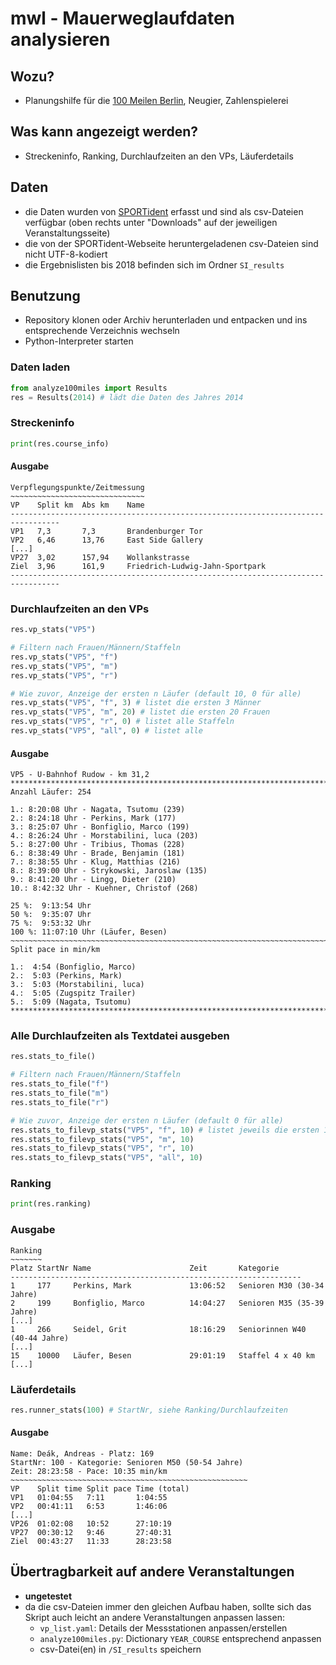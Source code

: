 # mwl - Mauerweglaufdaten analysieren

## Wozu?

* Planungshilfe für die [100 Meilen Berlin](http://100meilen.de/), Neugier, Zahlenspielerei

## Was kann angezeigt werden?

* Streckeninfo, Ranking, Durchlaufzeiten an den VPs, Läuferdetails

## Daten

* die Daten wurden von [SPORTident](https://www.sportident.com/) erfasst und sind als csv-Dateien verfügbar (oben rechts unter "Downloads" auf der jeweiligen Veranstaltungsseite)
* die von der SPORTident-Webseite heruntergeladenen csv-Dateien sind nicht UTF-8-kodiert
* die Ergebnislisten bis 2018 befinden sich im Ordner ``SI_results``

## Benutzung

* Repository klonen oder Archiv herunterladen und entpacken und ins entsprechende Verzeichnis wechseln
* Python-Interpreter starten

### Daten laden

```python
from analyze100miles import Results
res = Results(2014) # lädt die Daten des Jahres 2014
```

### Streckeninfo

```python
print(res.course_info)
```

#### Ausgabe

```
Verpflegungspunkte/Zeitmessung
~~~~~~~~~~~~~~~~~~~~~~~~~~~~~~
VP    Split km  Abs km    Name
---------------------------------------------------------------------------------
VP1   7,3       7,3       Brandenburger Tor
VP2   6,46      13,76     East Side Gallery
[...]
VP27  3,02      157,94    Wollankstrasse
Ziel  3,96      161,9     Friedrich-Ludwig-Jahn-Sportpark
---------------------------------------------------------------------------------
```

### Durchlaufzeiten an den VPs

```python
res.vp_stats("VP5")

# Filtern nach Frauen/Männern/Staffeln
res.vp_stats("VP5", "f") 
res.vp_stats("VP5", "m") 
res.vp_stats("VP5", "r")

# Wie zuvor, Anzeige der ersten n Läufer (default 10, 0 für alle)
res.vp_stats("VP5", "f", 3) # listet die ersten 3 Männer 
res.vp_stats("VP5", "m", 20) # listet die ersten 20 Frauen
res.vp_stats("VP5", "r", 0) # listet alle Staffeln
res.vp_stats("VP5", "all", 0) # listet alle
```

#### Ausgabe

```
VP5 - U-Bahnhof Rudow - km 31,2
************************************************************************
Anzahl Läufer: 254

1.: 8:20:08 Uhr - Nagata, Tsutomu (239)
2.: 8:24:18 Uhr - Perkins, Mark (177)
3.: 8:25:07 Uhr - Bonfiglio, Marco (199)
4.: 8:26:24 Uhr - Morstabilini, luca (203)
5.: 8:27:00 Uhr - Tribius, Thomas (228)
6.: 8:38:49 Uhr - Brade, Benjamin (181)
7.: 8:38:55 Uhr - Klug, Matthias (216)
8.: 8:39:00 Uhr - Strykowski, Jaroslaw (135)
9.: 8:41:20 Uhr - Lingg, Dieter (210)
10.: 8:42:32 Uhr - Kuehner, Christof (268)

25 %:  9:13:54 Uhr
50 %:  9:35:07 Uhr
75 %:  9:53:32 Uhr
100 %: 11:07:10 Uhr (Läufer, Besen)
~~~~~~~~~~~~~~~~~~~~~~~~~~~~~~~~~~~~~~~~~~~~~~~~~~~~~~~~~~~~~~~~~~~~~~~~
Split pace in min/km

1.:  4:54 (Bonfiglio, Marco)
2.:  5:03 (Perkins, Mark)
3.:  5:03 (Morstabilini, luca)
4.:  5:05 (Zugspitz Trailer)
5.:  5:09 (Nagata, Tsutomu)
************************************************************************
```

### Alle Durchlaufzeiten als Textdatei ausgeben

```python
res.stats_to_file()

# Filtern nach Frauen/Männern/Staffeln
res.stats_to_file("f") 
res.stats_to_file("m") 
res.stats_to_file("r")

# Wie zuvor, Anzeige der ersten n Läufer (default 0 für alle)
res.stats_to_filevp_stats("VP5", "f", 10) # listet jeweils die ersten 10
res.stats_to_filevp_stats("VP5", "m", 10)
res.stats_to_filevp_stats("VP5", "r", 10)
res.stats_to_filevp_stats("VP5", "all", 10)
```

### Ranking

```python
print(res.ranking)
```

### Ausgabe

```
Ranking
~~~~~~~
Platz StartNr Name                      Zeit       Kategorie
-----------------------------------------------------------------
1     177     Perkins, Mark             13:06:52   Senioren M30 (30-34 Jahre)
2     199     Bonfiglio, Marco          14:04:27   Senioren M35 (35-39 Jahre)
[...]
1     266     Seidel, Grit              18:16:29   Seniorinnen W40 (40-44 Jahre)
[...]
15    10000   Läufer, Besen             29:01:19   Staffel 4 x 40 km
[...]
```

### Läuferdetails

```python
res.runner_stats(100) # StartNr, siehe Ranking/Durchlaufzeiten
```

#### Ausgabe

```
Name: Deák, Andreas - Platz: 169
StartNr: 100 - Kategorie: Senioren M50 (50-54 Jahre)
Zeit: 28:23:58 - Pace: 10:35 min/km
~~~~~~~~~~~~~~~~~~~~~~~~~~~~~~~~~~~~~~~~~~~~~~~~~~~~~
VP    Split time Split pace Time (total)
VP1   01:04:55   7:11       1:04:55
VP2   00:41:11   6:53       1:46:06
[...]
VP26  01:02:08   10:52      27:10:19
VP27  00:30:12   9:46       27:40:31
Ziel  00:43:27   11:33      28:23:58
```

## Übertragbarkeit auf andere Veranstaltungen

* **ungetestet**
* da die csv-Dateien immer den gleichen Aufbau haben, sollte sich das Skript auch leicht an andere Veranstaltungen anpassen lassen:
  * ``vp_list.yaml``: Details der Messstationen anpassen/erstellen
  * ``analyze100miles.py``: Dictionary ``YEAR_COURSE`` entsprechend anpassen
  * csv-Datei(en) in ``/SI_results`` speichern
